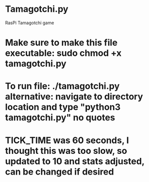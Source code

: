 # Tamagotchi.py
RasPi Tamagotchi game

#  Make sure to make this file executable: sudo chmod +x tamagotchi.py 
#  To run file: ./tamagotchi.py    alternative: navigate to directory location and type "python3 tamagotchi.py" no quotes

#  TICK_TIME was 60 seconds, I thought this was too slow, so updated to 10 and stats adjusted, can be changed if desired 

